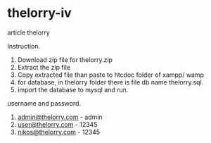 # thelorry-iv
article thelorry

Instruction.
1. Download zip file for thelorry.zip
2. Extract the zip file
3. Copy extracted file than paste to htcdoc folder of xampp/ wamp
4. for database, in thelorry folder there is file db name thelorry.sql.
5. import the database to mysql and run.


username and password.
1. admin@thelorry.com - admin
2. user@thelorry.com - 12345
3. nikos@thelorry.com - 12345
